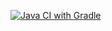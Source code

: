 [![Java CI with Gradle](https://github.com/KuprKazik/Unit_4_Gradle/actions/workflows/gradle.yml/badge.svg)](https://github.com/KuprKazik/Unit_4_Gradle/actions/workflows/gradle.yml)